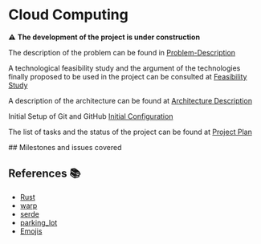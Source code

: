 # Cloud Computing

:warning: **The development of the project is under construction**


The description of the problem can be found in [Problem-Description](https://github.com/pepitoenpeligro/CC-Project/blob/master/docs/problem-description.md)

A technological feasibility study and the argument of the technologies finally proposed to be used in the project can be consulted at [Feasibility Study](https://github.com/pepitoenpeligro/CC-Project/blob/master/docs/feasibility-study.md)

A description of the architecture can be found at [Architecture Description](https://github.com/pepitoenpeligro/CC-Project/blob/master/docs/tecnology-architecture.md)

Initial Setup of Git and GitHub [Initial Configuration](https://github.com/pepitoenpeligro/CC-Project/blob/master/docs/environmentConfiguration.md)

The list of tasks and the status of the project can be found at [Project Plan](https://github.com/pepitoenpeligro/CloudBanking/projects/1)



## Milestones and issues covered


## References :books:
* [Rust](https://www.rust-lang.org)
* [warp](https://github.com/seanmonstar/warp)
* [serde](https://github.com/serde-rs/serde)
* [parking_lot](https://github.com/Amanieu/parking_lot)
* [Emojis](https://gist.github.com/rxaviers/7360908)



